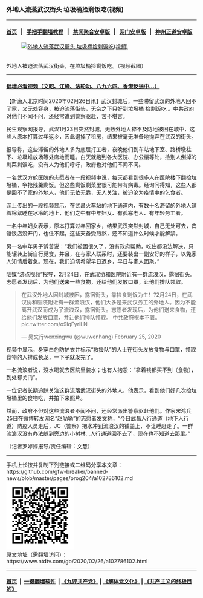 ### 外地人流落武汉街头 垃圾桶捡剩饭吃(视频)
------------------------

#### [首页](https://github.com/gfw-breaker/banned-news/blob/master/README.md) &nbsp;&nbsp;|&nbsp;&nbsp; [手把手翻墙教程](https://github.com/gfw-breaker/guides/wiki) &nbsp;&nbsp;|&nbsp;&nbsp; [禁闻聚合安卓版](https://github.com/gfw-breaker/bn-android) &nbsp;&nbsp;|&nbsp;&nbsp; [网门安卓版](https://github.com/oGate2/oGate) &nbsp;&nbsp;|&nbsp;&nbsp; [神州正道安卓版](https://github.com/SzzdOgate/update) 



<div><div class="featured_image">
 <a href="https://i.ntdtv.com/assets/uploads/2020/02/2-97.jpg" target="_blank">
  <figure>
   <img alt="外地人流落武汉街头 垃圾桶捡剩饭吃(视频)" src="https://i.ntdtv.com/assets/uploads/2020/02/2-97-800x450.jpg"/>
  </figure><br/>
 </a>
 <span class="caption">
  外地人被迫流落武汉街头，在垃圾桶捡剩饭吃。（视频截图）
 </span>
</div>
</div><hr/>

#### [翻墙必看视频（文昭、江峰、法轮功、八九六四、香港反送中...）](https://github.com/gfw-breaker/banned-news/blob/master/pages/link3.md)

<div><div class="post_content" itemprop="articleBody">
 <p>
  【新唐人北京时间2020年02月26日讯】武汉封城后，一些滞留武汉的外地人回不了家，又无处容身，被迫流落街头，无奈之下只好到垃圾桶
  <ok href="https://www.ntdtv.com/gb/捡剩饭吃.htm">
   捡剩饭吃
  </ok>
  。中共政府对他们不闻不问，还经常遭到警察驱赶，苦不堪言。
 </p>
 <p>
  民生观察网报导，武汉1月23日突然封城，无数外地人猝不及防地被困在城中，这些人原本打算过年返乡，因此退掉了租房，结果被毫无准备地抛弃在武汉的街头。
 </p>
 <p>
  报导称，这些滞留的外地人多为底层打工者，夜晚他们到车站地下室、路桥墩柱下、垃圾堆放场等处席地而睡。白天就跑到各大医院、办公楼等处，捡别人倒掉的剩菜剩饭吃，没有人为他们呼吁，政府也对他们不闻不问。
 </p>
 <p>
  一名武汉方舱医院的志愿者在一段视频中说，每天都看到很多人在医院楼下翻捡垃圾桶，争抢残羹剩饭。但这些剩饭剩菜里很可能带有病毒。经询问得知，这些人都是回不了家的外地人，他们无依无靠，无人关注，被迫沦为疫情中的乞食者。
 </p>
 <p>
  网上传出的一段视频显示，在武昌火车站的地下通道内，有数十名滞留的外地人铺着棉絮睡在冰冷的地上，他们之中有中年妇女、有孤寡老人、有年轻务工者。
 </p>
 <p>
  一名中年妇女表示，原本打算过年回家乡，结果武汉突然封城，自己无处可去，宾馆饭店没开门，也住不起，这些天备受煎熬，还不知道什么时候才能解禁。
 </p>
 <p>
  另一名中年男子诉苦说：“我们被困很久了，没有政府帮助，吃住都没法解决，只能辗转上街自行觅食，并且，在与家人联系时，还要装出一副安好的样子，以免家人知情后着急。现在，我们迫切希望早日返乡，早日与家人团聚。”
 </p>
 <p>
  陆媒“沸点视频”报导，2月24日，在武汉协和医院附近有一群流浪汉，露宿街头。志愿者发现后，为他们送来一些食物，还给他们发放口罩，让他们排队领取。
 </p>
 <blockquote class="twitter-tweet">
  <p dir="ltr" lang="zh">
   在武汉外地人因封城被困，露宿街头，靠捡食剩饭为生！?2月24日，在武汉协和医院附近有一群流浪汉，他们大多是来武汉务工的外地人。因为不能离开武汉而成为了流浪汉，露宿街头。志愿者发现后，为他们送来食物，还给他们发放口罩，并让他们排队领取。 中共政府根本不管。
   <ok href="https://t.co/o9lqFyrlLN">
    pic.twitter.com/o9lqFyrlLN
   </ok>
  </p>
  <p>
   — 吴文行wenxingwu (@wuwenhang)
   <ok href="https://twitter.com/wuwenhang/status/1232252509789605889?ref_src=twsrc%5Etfw">
    February 25, 2020
   </ok>
  </p>
 </blockquote>
 <p>
  <script async="" charset="utf-8" src="https://platform.twitter.com/widgets.js">
  </script>
 </p>
 <p>
 </p>
 <p>
  视频中显示，身穿白色防护衣并标示“救援队”的人士在街头发放食物与口罩，领取食物的人排成长龙，一下子就发完了。
 </p>
 <p>
  一名流浪者说，没水喝就去医院里装水；也有人抱怨：“拿着钱都买不到（食物），到处都关门”。
 </p>
 <p>
  一位记者长期追踪关注这群流落武汉街头的外地人，他表示，看到他们好几次捡垃圾桶里的食物吃，并拍下来照片。
 </p>
 <p>
  然而，政府不但对这些流浪者不闻不问，还经常派出警察驱赶他们。作家宋鸿兵25日在微博转发网名“赵呦呦”的志愿者发文称，“今日武昌人行通道（地下人行道）防疫人员走后，JC（警察）把水冲到流浪汉的铺盖上，不让睡赶走了。一群流浪汉没有办法躲到旁边的小树林…人行通道回不去了，现在也不知道去那里。”
 </p>
 <p>
  （记者罗婷婷报导/责任编辑：文慧）
 </p>
 <div class="single_ad">
 </div>
</div>
</div>
<hr/>
手机上长按并复制下列链接或二维码分享本文章：<br/>
https://github.com/gfw-breaker/banned-news/blob/master/pages/prog204/a102786102.md <br/>
<a href='https://github.com/gfw-breaker/banned-news/blob/master/pages/prog204/a102786102.md'><img src='https://github.com/gfw-breaker/banned-news/blob/master/pages/prog204/a102786102.md.png'/></a> <br/>
原文地址（需翻墙访问）：https://www.ntdtv.com/gb/2020/02/26/a102786102.html


------------------------
#### [首页](https://github.com/gfw-breaker/banned-news/blob/master/README.md) &nbsp;|&nbsp; [一键翻墙软件](https://github.com/gfw-breaker/nogfw/blob/master/README.md) &nbsp;| [《九评共产党》](https://github.com/gfw-breaker/9ping.md/blob/master/README.md#九评之一评共产党是什么) | [《解体党文化》](https://github.com/gfw-breaker/jtdwh.md/blob/master/README.md) | [《共产主义的终极目的》](https://github.com/gfw-breaker/gczydzjmd.md/blob/master/README.md)


<img src='http://gfw-breaker.win/banned-news/pages/prog204/a102786102.md' width='0px' height='0px'/>